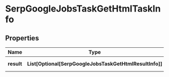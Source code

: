 # SerpGoogleJobsTaskGetHtmlTaskInfo


## Properties

| Name | Type | Description | Notes |
|------------ | ------------- | ------------- | -------------|
**result** | **List[Optional[SerpGoogleJobsTaskGetHtmlResultInfo]]** | array of results |[optional]|